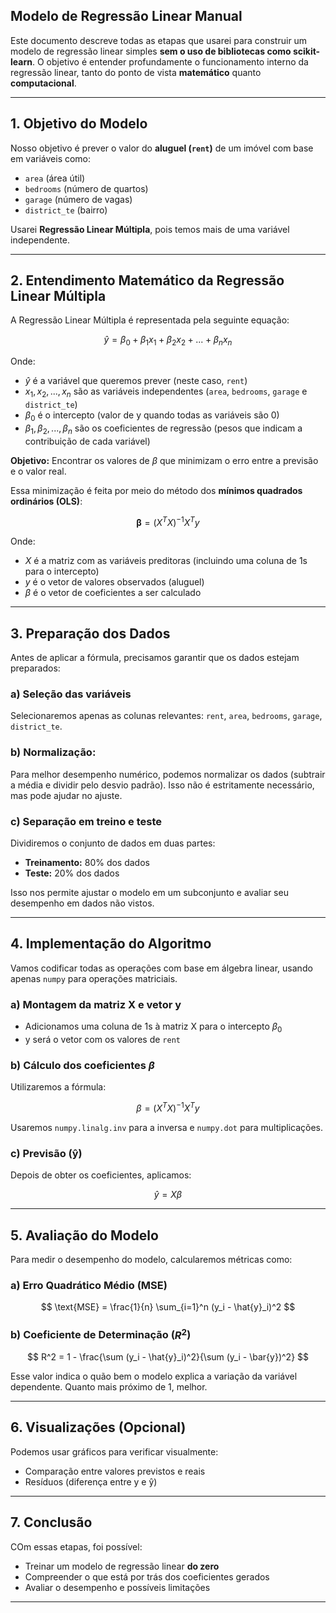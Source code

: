 ## Modelo de Regressão Linear Manual

Este documento descreve todas as etapas que usarei para construir um modelo de regressão linear simples **sem o uso de bibliotecas como scikit-learn**. O objetivo é entender profundamente o funcionamento interno da regressão linear, tanto do ponto de vista **matemático** quanto **computacional**.

---

## 1. Objetivo do Modelo

Nosso objetivo é prever o valor do **aluguel (`rent`)** de um imóvel com base em variáveis como:

* `area` (área útil)
* `bedrooms` (número de quartos)
* `garage` (número de vagas)
* `district_te` (bairro) 


Usarei **Regressão Linear Múltipla**, pois temos mais de uma variável independente.

---

## 2. Entendimento Matemático da Regressão Linear Múltipla

A Regressão Linear Múltipla é representada pela seguinte equação:

$$
\hat{y} = \beta_0 + \beta_1 x_1 + \beta_2 x_2 + ... + \beta_n x_n
$$

Onde:

* $\hat{y}$ é a variável que queremos prever (neste caso, `rent`)
* $x_1, x_2, ..., x_n$ são as variáveis independentes (`area`, `bedrooms`, `garage` e `district_te`)
* $\beta_0$ é o intercepto (valor de y quando todas as variáveis são 0)
* $\beta_1, \beta_2, ..., \beta_n$ são os coeficientes de regressão (pesos que indicam a contribuição de cada variável)

**Objetivo:** Encontrar os valores de $\beta$ que minimizam o erro entre a previsão e o valor real.

Essa minimização é feita por meio do método dos **mínimos quadrados ordinários (OLS)**:

$$
\boldsymbol{\beta} = (X^T X)^{-1} X^T y
$$

Onde:

* $X$ é a matriz com as variáveis preditoras (incluindo uma coluna de 1s para o intercepto)
* $y$ é o vetor de valores observados (aluguel)
* $\beta$ é o vetor de coeficientes a ser calculado

---

## 3. Preparação dos Dados

Antes de aplicar a fórmula, precisamos garantir que os dados estejam preparados:

### a) Seleção das variáveis

Selecionaremos apenas as colunas relevantes: `rent`, `area`, `bedrooms`, `garage`, `district_te`.

### b) Normalização:

Para melhor desempenho numérico, podemos normalizar os dados (subtrair a média e dividir pelo desvio padrão). Isso não é estritamente necessário, mas pode ajudar no ajuste.


### c) Separação em treino e teste

Dividiremos o conjunto de dados em duas partes:

* **Treinamento:** 80% dos dados
* **Teste:** 20% dos dados

Isso nos permite ajustar o modelo em um subconjunto e avaliar seu desempenho em dados não vistos.

---

## 4. Implementação do Algoritmo

Vamos codificar todas as operações com base em álgebra linear, usando apenas `numpy` para operações matriciais.

### a) Montagem da matriz X e vetor y

* Adicionamos uma coluna de 1s à matriz X para o intercepto $\beta_0$
* y será o vetor com os valores de `rent`

### b) Cálculo dos coeficientes $\beta$

Utilizaremos a fórmula:

$$
\beta = (X^T X)^{-1} X^T y
$$

Usaremos `numpy.linalg.inv` para a inversa e `numpy.dot` para multiplicações.

### c) Previsão (ŷ)

Depois de obter os coeficientes, aplicamos:

$$
\hat{y} = X \beta
$$

---

## 5. Avaliação do Modelo

Para medir o desempenho do modelo, calcularemos métricas como:

### a) Erro Quadrático Médio (MSE)

$$
\text{MSE} = \frac{1}{n} \sum_{i=1}^n (y_i - \hat{y}_i)^2
$$

### b) Coeficiente de Determinação ($R^2$)

$$
R^2 = 1 - \frac{\sum (y_i - \hat{y}_i)^2}{\sum (y_i - \bar{y})^2}
$$

Esse valor indica o quão bem o modelo explica a variação da variável dependente. Quanto mais próximo de 1, melhor.

---

## 6. Visualizações (Opcional)

Podemos usar gráficos para verificar visualmente:

* Comparação entre valores previstos e reais
* Resíduos (diferença entre y e ŷ)

---

## 7. Conclusão

COm essas etapas, foi possível:

* Treinar um modelo de regressão linear **do zero**
* Compreender o que está por trás dos coeficientes gerados
* Avaliar o desempenho e possíveis limitações

---